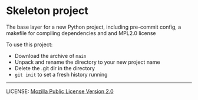 # Skeleton project

The base layer for a new Python project, including pre-commit config, a makefile for compiling dependencies and and MPL2.0 license

To use this project:

* Download the archive of `main`
* Unpack and rename the directory to your new project name
* Delete the .git dir in the directory
* `git init` to set a fresh history running

----

LICENSE: [Mozilla Public License Version 2.0](LICENSE)
